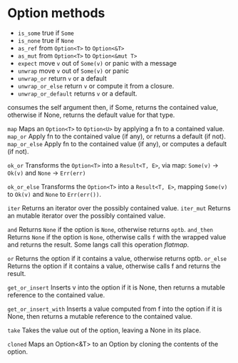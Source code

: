 # Option methods


- `is_some` true if `Some`
- `is_none` true if `None`
- `as_ref`    from `Option<T>` to `Option<&T>`
- `as_mut`    from `Option<T>` to `Option<&mut T>`
- `expect`            move `v` out of `Some(v)` or panic with a message
- `unwrap`            move `v` out of `Some(v)` or panic
- `unwrap_or`         return `v` or a default
- `unwrap_or_else`    return `v` or compute it from a closure.
- `unwrap_or_default` returns `v` or a default.

consumes the self argument then, if Some, returns the contained value, otherwise if None, returns the default value for that type.



`map` Maps an `Option<T>` to `Option<U>` by applying a fn to a contained value.
`map_or` Apply fn to the contained value (if any), or returns a default (if not).
`map_or_else` Apply fn to the contained value (if any), or computes a default (if not).

`ok_or` Transforms the `Option<T>` into a `Result<T, E>`,
        via map: `Some(v)` -> `Ok(v)` and `None` -> `Err(err)`

`ok_or_else` Transforms the `Option<T>` into a `Result<T, E>`,
             mapping `Some(v)` to `Ok(v)` and `None` to `Err(err())`.

`iter` Returns an iterator over the possibly contained value.
`iter_mut` Returns an mutable iterator over the possibly contained value.

`and` Returns `None` if the option is `None`, otherwise returns `optb`.
`and_then` Returns `None` if the option is `None`, otherwise calls `f` with the 
wrapped value and returns the result. Some langs call this operation *flatmap*.

`or` Returns the option if it contains a value, otherwise returns optb.
`or_else` Returns the option if it contains a value, otherwise calls f and returns the result.

`get_or_insert` Inserts v into the option if it is None, then returns a mutable 
reference to the contained value.

`get_or_insert_with` Inserts a value computed from f into the option if it is 
None, then returns a mutable reference to the contained value.

`take` Takes the value out of the option, leaving a None in its place.

`cloned` Maps an Option<&T> to an Option<T> by cloning the contents of the option.
